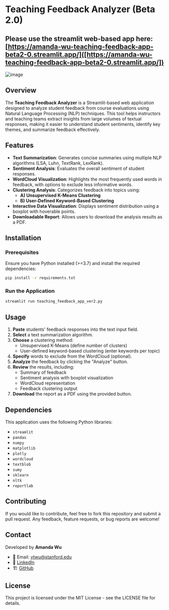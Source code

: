 # Teaching Feedback Analyzer (Beta 2.0)
## Please use the streamlit web-based app here: [https://amanda-wu-teaching-feedback-app-beta2-0.streamlit.app/]([https://amanda-wu-teaching-feedback-app-beta2-0.streamlit.app/]) 
![image](https://github.com/user-attachments/assets/761340fb-e556-4e47-9fb9-b4aaeeed1326)

## Overview
The **Teaching Feedback Analyzer** is a Streamlit-based web application designed to analyze student feedback from course evaluations using Natural Language Processing (NLP) techniques. This tool helps instructors and teaching teams extract insights from large volumes of textual responses, making it easier to understand student sentiments, identify key themes, and summarize feedback effectively.

## Features
- **Text Summarization**: Generates concise summaries using multiple NLP algorithms (LSA, Luhn, TextRank, LexRank).
- **Sentiment Analysis**: Evaluates the overall sentiment of student responses.
- **WordCloud Visualization**: Highlights the most frequently used words in feedback, with options to exclude less informative words.
- **Clustering Analysis**: Categorizes feedback into topics using:
  - **A) Unsupervised K-Means Clustering**
  - **B) User-Defined Keyword-Based Clustering**
- **Interactive Data Visualization**: Displays sentiment distribution using a boxplot with hoverable points.
- **Downloadable Report**: Allows users to download the analysis results as a PDF.

## Installation
### Prerequisites
Ensure you have Python installed (>=3.7) and install the required dependencies:
```sh
pip install -r requirements.txt
```

### Run the Application
```sh
streamlit run teaching_feedback_app_ver2.py
```

## Usage
1. **Paste** students' feedback responses into the text input field.
2. **Select** a text summarization algorithm.
3. **Choose** a clustering method:
   - Unsupervised K-Means (define number of clusters)
   - User-defined keyword-based clustering (enter keywords per topic)
4. **Specify** words to exclude from the WordCloud (optional).
5. **Analyze** the feedback by clicking the "Analyze" button.
6. **Review** the results, including:
   - Summary of feedback
   - Sentiment analysis with boxplot visualization
   - WordCloud representation
   - Feedback clustering output
7. **Download** the report as a PDF using the provided button.

## Dependencies
This application uses the following Python libraries:
- `streamlit`
- `pandas`
- `numpy`
- `matplotlib`
- `plotly`
- `wordcloud`
- `textblob`
- `sumy`
- `sklearn`
- `nltk`
- `reportlab`

## Contributing
If you would like to contribute, feel free to fork this repository and submit a pull request. Any feedback, feature requests, or bug reports are welcome!

## Contact
Developed by **Amanda Wu**
- 📧 Email: ytwu@stanford.edu
- 🔗 [LinkedIn](https://www.linkedin.com/in/yingtong-amanda-wu-48939021b/)
- 🏗️ [GitHub](https://github.com/YingtongAamandaWu)

## License
This project is licensed under the MIT License - see the LICENSE file for details.

